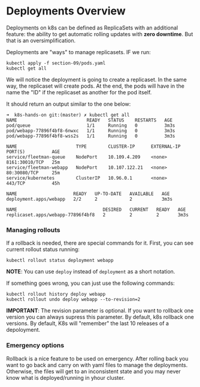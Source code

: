 # Deployments Overview

Deployments on k8s can be defined as ReplicaSets with an additional feature: the ability to get automatic rolling updates with **zero downtime**. But that is an oversimplification.

Deployments are "ways" to manage replicasets. IF we run:
```
kubectl apply -f section-09/pods.yaml 
kubectl get all
```
We will notice the deployment is going to create a replicaset. In the same way, the replicaset will create pods.
At the end, the pods will have in the name the "ID" if the replicaset as another for the pod itself.

It should return an output similar to the one below:
```
➜  k8s-hands-on git:(master) ✗ kubectl get all
NAME                          READY   STATUS    RESTARTS   AGE
pod/queue                     1/1     Running   0          3m3s
pod/webapp-77896f4bf8-6nwxc   1/1     Running   0          3m3s
pod/webapp-77896f4bf8-wss2s   1/1     Running   0          3m3s

NAME                      TYPE        CLUSTER-IP      EXTERNAL-IP   PORT(S)          AGE
service/fleetman-queue    NodePort    10.109.4.209    <none>        8161:30010/TCP   25m
service/fleetman-webapp   NodePort    10.107.122.21   <none>        80:30080/TCP     25m
service/kubernetes        ClusterIP   10.96.0.1       <none>        443/TCP          45h

NAME                     READY   UP-TO-DATE   AVAILABLE   AGE
deployment.apps/webapp   2/2     2            2           3m3s

NAME                                DESIRED   CURRENT   READY   AGE
replicaset.apps/webapp-77896f4bf8   2         2         2       3m3s
```

### Managing rollouts

If a rollback is needed, there are special commands for it. First, you can see current rollout status running:
```
kubectl rollout status deployment webapp
```
**NOTE**: You can use `deploy` instead of `deployment` as a short notation.

If something goes wrong, you can just use the following commands:

```
kubectl rollout history deploy webapp
kubectl rollout undo deploy webapp --to-revision=2
```

**IMPORTANT**: The revision parameter is optional. If you want to rollback one version you can always supress this parameter. By default, k8s rollback one versions. By default, K8s will "remember" the last 10 releases of a depoloyment.


### Emergency options

Rollback is a nice feature to be used on emergency. After rolling back you want to go back and carry on with yaml files to manage the deployments. Otherwise, the files will get to an inconsistent state and you may never know what is deployed/running in yhour cluster.
